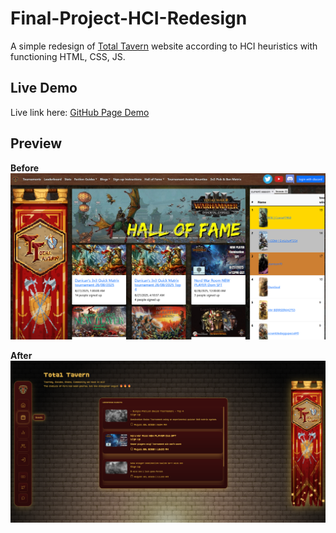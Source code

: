 # Final-Project-HCI-Redesign
A simple redesign of [Total Tavern](https://totaltavern.com/) website according to HCI heuristics with functioning HTML, CSS, JS.

## Live Demo
Live link here:
[GitHub Page Demo](https://kennethdjasmin.github.io/Final-Project-HCI-Redesign/index.html#)

## Preview
**Before**
![](asset/Screenshot_01.png)

**After**
![](asset/Screenshot_02.png)
